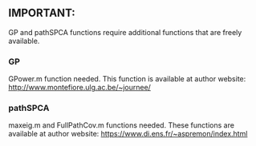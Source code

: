 ## IMPORTANT:
GP and pathSPCA functions require additional functions that are freely available.
### GP
GPower.m function needed. This function is available at author website: http://www.montefiore.ulg.ac.be/~journee/
### pathSPCA
maxeig.m and FullPathCov.m functions needed. These functions are available at author website: https://www.di.ens.fr/~aspremon/index.html
